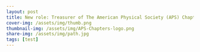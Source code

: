 ```yaml
---
layout: post
title: New role: Treasurer of The American Physical Society (APS) Chapter at UPenn
cover-img: /assets/img/thumb.png
thumbnail-img: /assets/img/APS-Chapters-logo.png
share-img: /assets/img/path.jpg
tags: [test]
---
```

